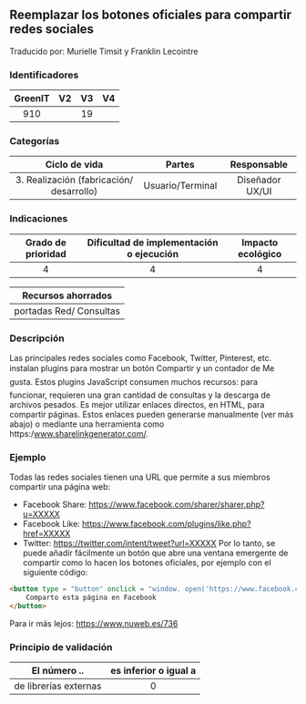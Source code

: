 ## Reemplazar los botones oficiales para compartir redes sociales
Traducido por: Murielle Timsit y Franklin Lecointre

### Identificadores

| GreenIT |  V2  |  V3  |  V4  |
|:-------:|:----:|:----:|:----:|
| 910   | | 19  | |

### Categorías

| Ciclo de vida | Partes | Responsable  |
|:---------:|:----:|:----:|
| 3. Realización (fabricación/ desarrollo) | Usuario/Terminal | Diseñador UX/UI |

### Indicaciones

| Grado de prioridad   | Dificultad de implementación o ejecución | Impacto ecológico   |
|:-------------------:|:-------------------------:|:---------------------:|
| 4 | 4 | 4 |

|Recursos ahorrados |
|:----------------------------------------------------------:|
| portadas  Red/ Consultas  |

### Descripción

Las principales redes sociales como Facebook, Twitter, Pinterest, etc. instalan plugins para mostrar un botón Compartir y un contador de Me gusta. Estos plugins JavaScript consumen muchos recursos: para funcionar, requieren una gran cantidad de consultas y la descarga de archivos pesados.
Es mejor utilizar enlaces directos, en HTML, para compartir páginas.
Estos enlaces pueden generarse manualmente (ver más abajo) o mediante una herramienta como https:/www.sharelinkgenerator.com/.

### Ejemplo

Todas las redes sociales tienen una URL que permite a sus miembros compartir una página web:
 - Facebook Share: https://www.facebook.com/sharer/sharer.php?u=XXXXX
 - Facebook Like: https://www.facebook.com/plugins/like.php?href=XXXXX
 - Twitter: https://twitter.com/intent/tweet?url=XXXXX
Por lo tanto, se puede añadir fácilmente un botón que abre una ventana emergente de compartir como lo hacen los botones oficiales, por ejemplo con el siguiente código:

```html
<button type = "button" onclick = "window. open('https://www.facebook.com/ Sharer/Sharer.php?u=XXXXX', ', 'menubar = no, toolbar = no, resizable = yes, scrollbars = yes, height = 500, width = 700')">
	Comparto esta página en Facebook
</button>
```
Para ir más lejos:
https://www.nuweb.es/736


### Principio de validación

| El número ..   | es inferior o igual a   |  
|-------------------|:-------------------------:|
| de librerías externas  | 0  |



